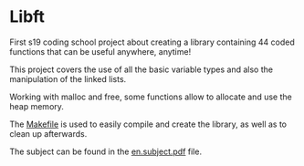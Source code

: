 # Libft
First s19 coding school project about creating a library containing 44 coded functions that can be useful anywhere, anytime!


This project covers the use of all the basic variable types and also the manipulation of the linked lists.

Working with malloc and free, some functions allow to allocate and use the heap memory.

The [Makefile](./Makefile) is used to easily compile and create the library, as well as to clean up afterwards.

The subject can be found in the [en.subject.pdf](./en.subject.pdf) file.
